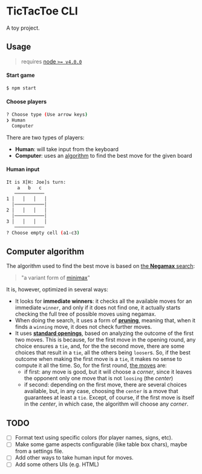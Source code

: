 # TicTacToe CLI

A toy project.

## Usage
> requires [node `>= v4.0.0`](https://nodejs.org/en/)

#### Start game
```sh
$ npm start
```

#### Choose players
```sh
? Choose type (Use arrow keys)
❯ Human
  Computer
```

There are two types of players:
- __Human__: will take input from the keyboard
- __Computer__: uses an [algorithm](#computer-algorithm) to find the best move for the given board

#### Human input
```sh
It is X[H: Joe]s turn:
    a   b   c
   ───────────
1 │   │   │   │
  │───────────│
2 │   │   │   │
  │───────────│
3 │   │   │   │
   ───────────
? Choose empty cell (a1-c3)
```

## Computer algorithm

The algorithm used to find the best move is based on [the __Negamax__ search](https://en.wikipedia.org/wiki/Negamax):
> "a variant form of [minimax](https://en.wikipedia.org/wiki/Minimax)"

It is, however, optimized in several ways:
- It looks for __immediate winners__: it checks all the available moves for an immediate `winner`, and only if it does not find one, it actually starts checking the full tree of possible moves using negamax.
- When doing the search, it uses a form of [__pruning__](https://en.wikipedia.org/wiki/Negamax#Negamax_with_alpha_beta_pruning), meaning that, when it finds a `winning` move, it does not check further moves.
- It uses [__standard openings__](/solver/openings), based on analyzing the outcome of the first two moves. This is because, for the first move in the opening round, any choice ensures a `tie`, and, for the the second move, there are some choices that result in a `tie`, all the others being `looser`s. So, if the best outcome when making the first move is a `tie`, it makes no sense to compute it all the time. So, for the first round, [the moves](/solver/openings/README.md) are:
    + if first: any move is good, but it will choose a _corner_, since it leaves the opponent only one move that is not `loosing` (the _center_)
    + if second: depending on the first move, there are several choices available, but, in any case, choosing the `center` is a move that guarantees at least a `tie`. Except, of course, if the first move is itself in the _center_, in which case, the algorithm will choose any _corner_.
    
## TODO
- [ ] Format text using specific colors (for player names, signs, etc).
- [ ] Make some game aspects configurable (like table box chars), maybe from a settings file.
- [ ] Add other ways to take human input for moves.
- [ ] Add some others UIs (e.g. HTML)